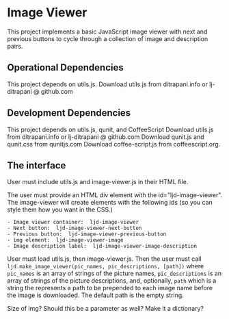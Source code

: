 Image Viewer
==============

This project implements a basic JavaScript image viewer with next and previous buttons to cycle through a collection of image and description pairs.

Operational Dependencies
--------------

This project depends on utils.js.
Download utils.js from ditrapani.info or lj-ditrapani @ github.com

Development Dependencies
--------------

This project depends on utils.js, qunit, and CoffeeScript
Download utils.js from ditrapani.info or lj-ditrapani @ github.com
Download qunit.js and qunit.css from qunitjs.com
Download coffee-script.js from coffeescript.org.

The interface
--------------

User must include utils.js and image-viewer.js in their HTML file.

The user must provide an HTML div element with the id="ljd-image-viewer".  The image-viewer will create elements with the following ids (so you can style them how you want in the CSS.)

    - Image viewer container:  ljd-image-viewer
    - Next button:  ljd-image-viewer-next-button
    - Previous button:  ljd-image-viewer-previous-button
    - img element:  ljd-image-viewer-image
    - Image description label:  ljd-image-viewer-image-description

User must load utils.js, then image-viewer.js.  Then the user must call `ljd.make_image_viewer(pic_names, pic_descriptions, [path])` where `pic_names` is an array of strings of the picture names, `pic_descriptions` is an array of strings of the picture descriptions, and, optionally, `path` which is a string the represents a path to be prepended to each image name before the image is downloaded.  The default path is the empty string.

Size of img?  Should this be a parameter as well?  Make it a dictionary?
